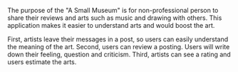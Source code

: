 The purpose of the "A Small Museum" is for non-professional person to share their reviews and arts such as music and drawing with others. This application makes it easier to understand arts and would boost the art.

First, artists leave their messages in a post, so users can easily understand the meaning of the art. Second, users can review a posting. Users will write down their feeling, question and criticism. Third, artists can see a rating and users estimate the arts.